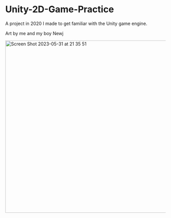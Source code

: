# Unity-2D-Game-Practice
A project in 2020 I made to get familiar with the Unity game engine.

Art by me and my boy Newj

<img width="541" alt="Screen Shot 2023-05-31 at 21 35 51" src="https://github.com/Punjidixie/Unity-2D-Game-Practice/assets/47147055/a0de5acd-97bc-45d2-a849-24bcdef67bc5">
